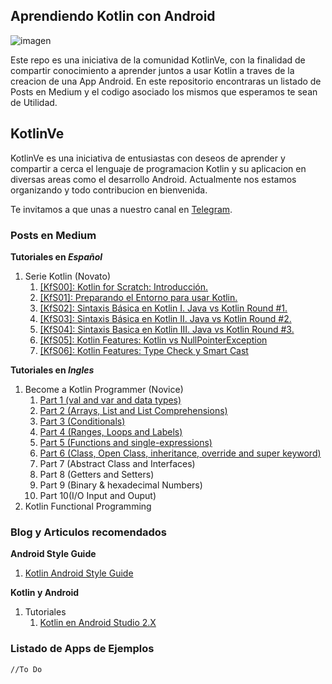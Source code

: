 ## Aprendiendo Kotlin con Android

![imagen](https://shirivo.files.wordpress.com/2017/05/dadi0kbxcaa-wwa.jpg)

Este repo es una iniciativa de la comunidad KotlinVe, con la finalidad de compartir conocimiento a aprender juntos a usar Kotlin a traves de la creacion de una App Android. En este repositorio encontraras un listado de Posts en Medium y el codigo asociado los mismos que esperamos te sean de Utilidad.

## KotlinVe

KotlinVe es una iniciativa de entusiastas con deseos de aprender y compartir a cerca el lenguaje de programacion Kotlin y su aplicacion en diversas areas como el desarrollo Android. Actualmente nos estamos organizando y todo contribucion en bienvenida.

Te invitamos a que unas a nuestro canal en [Telegram](https://t.me/kotlinve).

### Posts en Medium
__Tutoriales en *Español*__
1. Serie Kotlin (Novato)
	1. [[KfS00]: Kotlin for Scratch: Introducción.](https://goo.gl/xXiKaT)
	1. [[KfS01]: Preparando el Entorno para usar Kotlin.](https://goo.gl/YMJiNQ)
	1. [[KfS02]: Sintaxis Básica en Kotlin I. Java vs Kotlin Round #1.](https://goo.gl/SoQ4RQ)
	1. [[KfS03]: Sintaxis Básica en Kotlin II. Java vs Kotlin Round #2.](https://goo.gl/JbZz6d)
	1. [[KfS04]: Sintaxis Basica en Kotlin III. Java vs Kotlin Round #3.](https://goo.gl/ueWvym)
	1. [[KfS05]: Kotlin Features: Kotlin vs NullPointerException](https://goo.gl/Bs3PrJ)
	1. [[KfS06]: Kotlin Features: Type Check y Smart Cast](https://goo.gl/3KSHP5)

__Tutoriales en *Ingles*__
1. Become a Kotlin Programmer (Novice)
	1. [Part 1 (val and var and data types)](https://goo.gl/MPTLZi)
	1. [Part 2 (Arrays, List and List Comprehensions)](https://goo.gl/aJFBz1)
	1. [Part 3 (Conditionals)](https://goo.gl/GnRm8d)
	1. [Part 4 (Ranges, Loops and Labels)](https://goo.gl/aBfDXj)
	1. [Part 5 (Functions and single-expressions)](https://goo.gl/DXqAgt)
	1. [Part 6 (Class, Open Class, inheritance, override and super keyword)](https://goo.gl/bCEpbz)
	1. Part 7 (Abstract Class and Interfaces)
	1. Part 8 (Getters and Setters)
	1. Part 9 (Binary & hexadecimal Numbers)
	1. Part 10(I/O Input and Ouput)
1. Kotlin Functional Programming

### Blog y Articulos recomendados
__Android Style Guide__
1. [Kotlin Android Style Guide](https://android.github.io/kotlin-guides/style.html)

__Kotlin y Android__
1. Tutoriales
	1. [Kotlin en Android Studio 2.X](https://goo.gl/mFsjSR)

### Listado de Apps de Ejemplos
```
//To Do
```
